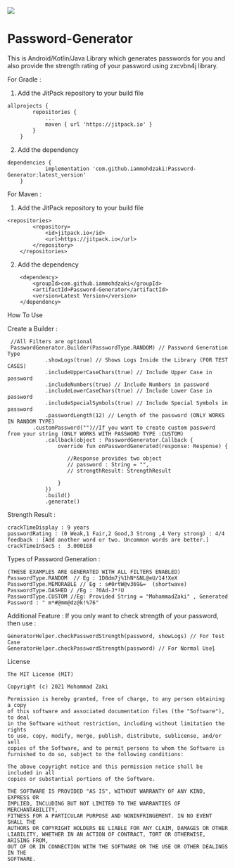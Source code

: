 
[![](https://jitpack.io/v/iammohdzaki/Password-Generator.svg)](https://jitpack.io/#iammohdzaki/Password-Generator)
# Password-Generator

This is Android/Kotlin/Java Library which generates passwords for you and also provide the strength rating of your password using zxcvbn4j library.

For Gradle : 
1. Add the JitPack repository to your build file
```
allprojects {
		repositories {
			...
			maven { url 'https://jitpack.io' }
		}
	}
```
2. Add the dependency
```
dependencies {
	        implementation 'com.github.iammohdzaki:Password-Generator:latest_version'
	}
```

For Maven : 
1. Add the JitPack repository to your build file
```
<repositories>
		<repository>
		    <id>jitpack.io</id>
		    <url>https://jitpack.io</url>
		</repository>
	</repositories>
```
2. Add the dependency
```
	<dependency>
	    <groupId>com.github.iammohdzaki</groupId>
	    <artifactId>Password-Generator</artifactId>
	    <version>Latest Version</version>
	</dependency>
```

How To Use

Create a Builder :
```
 //All Filters are optional
 PasswordGenerator.Builder(PasswordType.RANDOM) // Password Generation Type
            .showLogs(true) // Shows Logs Inside the Library (FOR TEST CASES)
            .includeUpperCaseChars(true) // Include Upper Case in password
            .includeNumbers(true) // Include Numbers in password
            .includeLowerCaseChars(true) // Include Lower Case in password
            .includeSpecialSymbols(true) // Include Special Symbols in password
            .passwordLength(12) // Length of the password (ONLY WORKS IN RANDOM TYPE)
	    .customPassword("")//If you want to create custom password from your string (ONLY WORKS WITH PASSWORD TYPE :CUSTOM)
            .callback(object : PasswordGenerator.Callback {
                override fun onPasswordGenerated(response: Response) {
          
                   //Response provides two object 
                   // password : String = "",
                   // strengthResult: StrengthResult
                 
                }
            })
            .build()
            .generate()
```

Strength Result :
```
crackTimeDisplay : 9 years
passwordRating : (0 Weak,1 Fair,2 Good,3 Strong ,4 Very strong) : 4/4
feedback : [Add another word or two. Uncommon words are better.]
crackTimeInSecS :  3.0001E8

```

Types of Password Generation : 
```
(THESE EXAMPLES ARE GENERATED WITH ALL FILTERS ENABLED)
PasswordType.RANDOM  // Eg : 1D8dm7j%1hN*&NL@eU/14!XeX
PasswordType.MEMORABLE // Eg : s#0rtW@v369&=  (shortwave)
PasswordType.DASHED / /Eg : ?0Ad-J*!U
PasswordType.CUSTOM //Eg: Provided String = "MohammadZaki" , Generated Password : " m*#@mm@dz@k!%76"
```

Additional Feature :
If you only want to check strength of your password, then use :
```
GeneratorHelper.checkPasswordStrength(password, showLogs) // For Test Case
GeneratorHelper.checkPasswordStrength(password) // For Normal Usel̥
```

License
```
The MIT License (MIT)

Copyright (c) 2021 Mohammad Zaki

Permission is hereby granted, free of charge, to any person obtaining a copy
of this software and associated documentation files (the "Software"), to deal
in the Software without restriction, including without limitation the rights
to use, copy, modify, merge, publish, distribute, sublicense, and/or sell
copies of the Software, and to permit persons to whom the Software is
furnished to do so, subject to the following conditions:

The above copyright notice and this permission notice shall be included in all
copies or substantial portions of the Software.

THE SOFTWARE IS PROVIDED "AS IS", WITHOUT WARRANTY OF ANY KIND, EXPRESS OR
IMPLIED, INCLUDING BUT NOT LIMITED TO THE WARRANTIES OF MERCHANTABILITY,
FITNESS FOR A PARTICULAR PURPOSE AND NONINFRINGEMENT. IN NO EVENT SHALL THE
AUTHORS OR COPYRIGHT HOLDERS BE LIABLE FOR ANY CLAIM, DAMAGES OR OTHER
LIABILITY, WHETHER IN AN ACTION OF CONTRACT, TORT OR OTHERWISE, ARISING FROM,
OUT OF OR IN CONNECTION WITH THE SOFTWARE OR THE USE OR OTHER DEALINGS IN THE
SOFTWARE.
```
